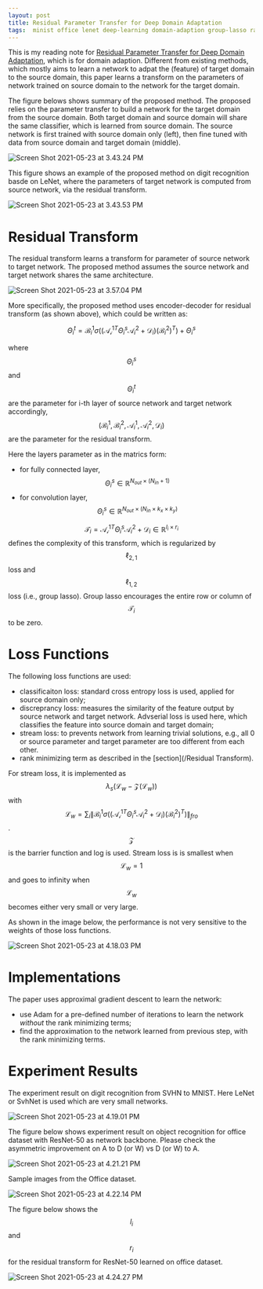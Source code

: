```yaml
---
layout: post
title: Residual Parameter Transfer for Deep Domain Adaptation
tags:  minist office lenet deep-learning domain-adaption group-lasso rank resnet-50
---
```

This is my reading note for [Residual Parameter Transfer for Deep Domain Adaptation](https://arxiv.org/abs/1711.07714), which is for domain adaption. Different from existing methods, which mostly aims to learn a network to adpat the (feature) of target domain to the source domain, this paper learns a transform on the parameters of network trained on source domain to the network for the target domain.

The figure belows shows summary of the proposed method. The proposed relies on the parameter transfer to build a network for the target domain from the source domain. Both target domain and source domain will share the same classifier, which is learned from source domain. The source network is first trained with source domain only (left), then fine tuned with data from source domain and target domain (middle).

![Screen Shot 2021-05-23 at 3.43.24 PM](https://raw.githubusercontent.com/zhangtemplar/zhangtemplar.github.io/master/uPic/2021_05_23_15_43_29_Screen%20Shot%202021-05-23%20at%203.43.24%20PM.png)

This figure shows an example of the proposed method on digit recognition basde on LeNet, where the parameters of target network is computed from source network, via the residual transform.

![Screen Shot 2021-05-23 at 3.43.53 PM](https://raw.githubusercontent.com/zhangtemplar/zhangtemplar.github.io/master/uPic/2021_05_23_15_44_00_Screen%20Shot%202021-05-23%20at%203.43.53%20PM.png)

# Residual Transform

The residual transform learns a transform for parameter of source network to target network. The proposed method assumes the source network and target network shares the same architecture.

![Screen Shot 2021-05-23 at 3.57.04 PM](https://raw.githubusercontent.com/zhangtemplar/zhangtemplar.github.io/master/uPic/2021_05_23_15_57_26_2021_05_23_15_57_07_Screen%20Shot%202021-05-23%20at%203.57.04%20PM.png)

More specifically, the proposed method uses encoder-decoder for residual transform (as shown above), which could be written as:

$$\Theta_i^t=\mathcal{B}_i^1\sigma((\mathcal{A_i^1}^T\Theta_i^s\mathcal{A}_i^2+\mathcal{D}_i)(\mathcal{B}_i^2)^T)+\Theta_i^s$$

where $$\Theta_i^s$$ and $$\Theta_i^t$$ are the parameter for i-th layer of source network and target network accordingly, $$(\mathcal{B}_i^1,\mathcal{B}_i^2,\mathcal{A}_i^1,\mathcal{A}_i^2,\mathcal{D}_i)$$ are the parameter for the residual transform. 

Here the layers parameter as in the matrics form:

- for fully connected layer, $$\Theta_i^s\in\mathbb{R}^{N_{out}\times(N_{in}+1)}$$
- for convolution layer, $$\Theta_i^s\in\mathbb{R}^{N_{out}\times(N_{in}\times k_x\times k_y)}$$

$$\mathcal{T}_i=\mathcal{A_i^1}^T\Theta_i^s\mathcal{A}_i^2+\mathcal{D}_i\in\mathbb{R}^{l_i \times r_i}$$ defines the complexity of this transform, which is regularized by $$\ell_{2,1}$$ loss and $$\ell_{1,2}$$ loss (i.e., group lasso). Group lasso encourages the entire row or column of $$\mathcal{T}_i$$ to be zero.

# Loss Functions

The following loss functions are used:

- classificaiton loss: standard cross entropy loss is used, applied for source domain only;
- discreprancy loss: measures the similarity of the feature output by source network and target network. Advserial loss is used here, which classifies the feature into source domain and target domain;
- stream loss: to prevents network from learning trivial solutions, e.g., all 0 or source parameter and target parameter are too different from each other.
- rank minimizing term as described in the [section](/Residual Transform).

For stream loss, it is implemented as $$\lambda_s(\mathcal{L}_w-\mathcal{Z}(\mathcal{L}_w))$$ with $$\mathcal{L}_w=\sum_i{\lVert\mathcal{B}_i^1\sigma((\mathcal{A_i^1}^T\Theta_i^s\mathcal{A}_i^2+\mathcal{D}_i)(\mathcal{B}_i^2)^T)\rVert_{fro}}$$. $$\mathcal{Z}$$ is the barrier function and log is used. Stream loss is is smallest when $$\mathcal{L}_w=1$$ and goes to infinity when $$\mathcal{L}_w$$ becomes either very small or very large.

As shown in the image below, the performance is not very sensitive to the weights of those loss functions.

![Screen Shot 2021-05-23 at 4.18.03 PM](https://raw.githubusercontent.com/zhangtemplar/zhangtemplar.github.io/master/uPic/2021_05_23_16_18_09_Screen%20Shot%202021-05-23%20at%204.18.03%20PM.png)

# Implementations

The paper uses approximal gradient descent to learn the network:

- use Adam for a pre-defined number of iterations to learn the network *without* the rank minimizing terms;
- find the approximation to the network learned from previous step, with the rank minimizing terms.

# Experiment Results

The experiment result on digit recognition from SVHN to MNIST. Here LeNet or SvhNet is used which are very small networks.

![Screen Shot 2021-05-23 at 4.19.01 PM](https://raw.githubusercontent.com/zhangtemplar/zhangtemplar.github.io/master/uPic/2021_05_23_16_19_03_Screen%20Shot%202021-05-23%20at%204.19.01%20PM.png)

The figure below shows experiment result on object recognition for office dataset with ResNet-50 as network backbone. Please check the asymmetric improvement on A to D (or W) vs D (or W) to A.

![Screen Shot 2021-05-23 at 4.21.21 PM](https://raw.githubusercontent.com/zhangtemplar/zhangtemplar.github.io/master/uPic/2021_05_23_16_21_26_Screen%20Shot%202021-05-23%20at%204.21.21%20PM.png)

Sample images from the Office dataset.

![Screen Shot 2021-05-23 at 4.22.14 PM](https://raw.githubusercontent.com/zhangtemplar/zhangtemplar.github.io/master/uPic/2021_05_23_16_22_20_Screen%20Shot%202021-05-23%20at%204.22.14%20PM.png)

The figure below shows the $$l_i$$ and $$r_i$$ for the residual transform for ResNet-50 learned on office dataset.

![Screen Shot 2021-05-23 at 4.24.27 PM](https://raw.githubusercontent.com/zhangtemplar/zhangtemplar.github.io/master/uPic/2021_05_23_16_24_33_Screen%20Shot%202021-05-23%20at%204.24.27%20PM.png)
